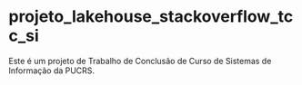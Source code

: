 # projeto_lakehouse_stackoverflow_tcc_si
Este é um projeto de Trabalho de Conclusão de Curso de Sistemas de Informação da PUCRS.
